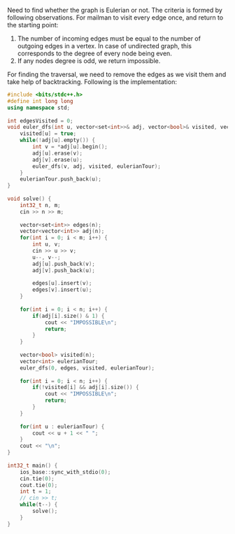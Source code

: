 Need to find whether the graph is Eulerian or not. The criteria is formed by following observations. For mailman to visit every edge once, and return to the starting point:
1. The number of incoming edges must be equal to the number of outgoing edges in a vertex. In case of undirected graph, this corresponds to the degree of every node being even.
2. If any nodes degree is odd, we return impossible.

For finding the traversal, we need to remove the edges as we visit them and take help of backtracking. Following is the implementation:
```cpp
#include <bits/stdc++.h>
#define int long long
using namespace std;
 
int edgesVisited = 0;
void euler_dfs(int u, vector<set<int>>& adj, vector<bool>& visited, vector<int>& eulerianTour) {
    visited[u] = true;
    while(!adj[u].empty()) {
        int v = *adj[u].begin();
        adj[u].erase(v);
        adj[v].erase(u);
        euler_dfs(v, adj, visited, eulerianTour);
    }
    eulerianTour.push_back(u);
}
 
void solve() {
    int32_t n, m;
    cin >> n >> m;
 
    vector<set<int>> edges(n);
    vector<vector<int>> adj(n);
    for(int i = 0; i < m; i++) {
        int u, v;
        cin >> u >> v;
        u--, v--;
        adj[u].push_back(v);
        adj[v].push_back(u);  
 
        edges[u].insert(v);
        edges[v].insert(u);  
    }
 
    for(int i = 0; i < n; i++) {
        if(adj[i].size() & 1) {
            cout << "IMPOSSIBLE\n";
            return;
        }
    }
 
    vector<bool> visited(n);
    vector<int> eulerianTour;
    euler_dfs(0, edges, visited, eulerianTour);
 
    for(int i = 0; i < n; i++) {
        if(!visited[i] && adj[i].size()) {
            cout << "IMPOSSIBLE\n";
            return;
        }
    }
 
    for(int u : eulerianTour) {
        cout << u + 1 << " ";
    }
    cout << "\n";
}
 
int32_t main() {
    ios_base::sync_with_stdio(0);
    cin.tie(0);
    cout.tie(0);
    int t = 1;
    // cin >> t;
    while(t--) {
        solve();
    }
}
```